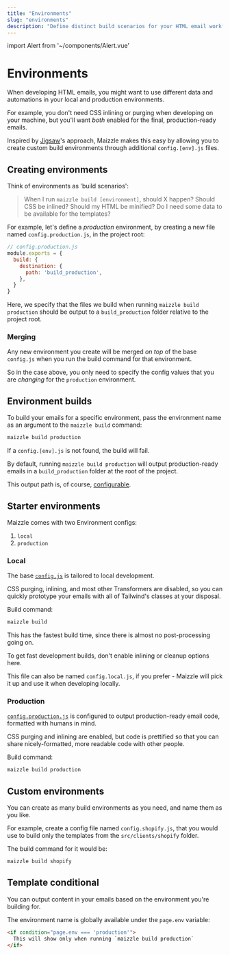 ```yaml
---
title: "Environments"
slug: "environments"
description: "Define distinct build scenarios for your HTML email workflow, each with their own settings"
---
```


import Alert from '~/components/Alert.vue'

# Environments

When developing HTML emails, you might want to use different data and automations in your local and production environments. 

For example, you don't need CSS inlining or purging when developing on your machine, but you'll want _both_ enabled for the final, production-ready emails.

Inspired by [Jigsaw](https://jigsaw.tighten.co/)'s approach, Maizzle makes this easy by allowing you to create custom build environments through additional `config.[env].js` files.

## Creating environments

Think of environments as 'build scenarios':

> When I run `maizzle build [environment]`, should X happen? Should CSS be inlined? Should my HTML be minified? Do I need some data to be available for the templates?

For example, let's define a _production_ environment, by creating a new file named `config.production.js`, in the project root:

```js
// config.production.js
module.exports = {
  build: {
    destination: {
      path: 'build_production',
    },
  }
}
```

Here, we specify that the files we build when running `maizzle build production` should be output to a `build_production` folder relative to the project root.

### Merging

Any new environment you create will be merged _on top_ of the base `config.js` when you run the build command for that environment.

So in the case above, you only need to specify the config values that you are _changing_ for the `production` environment.

## Environment builds

To build your emails for a specific environment, pass the environment name as an argument to the `maizzle build` command:

```bash
maizzle build production
```

<alert type="warning">If a <code>config.[env].js</code> is not found, the build will fail.</alert>

By default, running `maizzle build production` will output production-ready emails in a `build_production` folder at the root of the project.

This output path is, of course, [configurable](/docs/build-paths/#path).

## Starter environments

Maizzle comes with two Environment configs:

1. `local`
3. `production`

### Local

The base [`config.js`](https://github.com/maizzle/maizzle/blob/master/config.js) is tailored to local development.

CSS purging, inlining, and most other Transformers are disabled, so you can quickly prototype your emails with all of Tailwind's classes at your disposal.

Build command: 

```bash
maizzle build
```

This has the fastest build time, since there is almost no post-processing going on.

<alert>To get fast development builds, don't enable inlining or cleanup options here.</alert>

<alert>This file can also be named <code>config.local.js</code>, if you prefer - Maizzle will pick it up and use it when developing locally.</alert>

### Production

[`config.production.js`](https://github.com/maizzle/maizzle/blob/master/config.production.js) is configured to output production-ready email code, formatted with humans in mind. 

CSS purging and inlining are enabled, but code is prettified so that you can share nicely-formatted, more readable code with other people.

Build command: 

```bash
maizzle build production
```

## Custom environments

You can create as many build environments as you need, and name them as you like.

For example, create a config file named `config.shopify.js`, that you would use to build only the templates from the `src/clients/shopify` folder.

The build command for it would be:

```bash
maizzle build shopify
```

## Template conditional

You can output content in your emails based on the environment you're building for.

The environment name is globally available under the `page.env` variable:

```html
<if condition="page.env === 'production'">
  This will show only when running `maizzle build production` 
</if>
```

